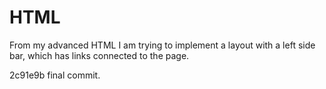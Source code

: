 # HTML


From my advanced HTML I am trying to implement a layout with a left side bar, which has links connected to the page.

2c91e9b final commit.

